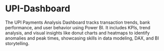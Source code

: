 # UPI-Dashboard
The UPI Payments Analysis Dashboard tracks transaction trends, bank performance, and user behavior using Power BI. It includes KPIs, trend analysis, and visual insights like donut charts and heatmaps to identify anomalies and peak times, showcasing skills in data modeling, DAX, and BI storytelling.
